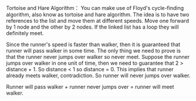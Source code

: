 Tortoise and Hare Algorithm：
You can make use of Floyd's cycle-finding algorithm, also know as tortoise and hare algorithm. The idea is to have two references to the list and move them at different speeds. Move one forward by 1 node and the other by 2 nodes. If the linked list has a loop they will definitely meet.

Since the runner's speed is faster than walker, then it is guaranteed that runner will pass walker in some time. The only thing we need to prove is that the runner never jumps over walker so never meet. Suppose the runner jumps over walker in one unit of time, then we need to guarantee that 2 > distance + 1. So distance < 1 so distance = 0. This implies that runner already meets walker, contradiction. So runner will never jumps over walker.

Runner will pass walker + runner never jumps over = runner will meet walker.